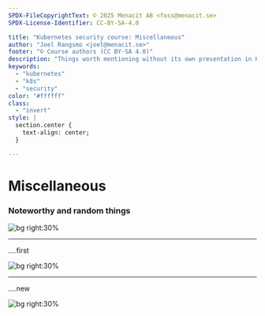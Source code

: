 ```yaml
---
SPDX-FileCopyrightText: © 2025 Menacit AB <foss@menacit.se>
SPDX-License-Identifier: CC-BY-SA-4.0

title: "Kubernetes security course: Miscellaneous"
author: "Joel Rangsmo <joel@menacit.se>"
footer: "© Course authors (CC BY-SA 4.0)"
description: "Things worth mentioning without its own presentation in Kubernetes security course"
keywords:
  - "kubernetes"
  - "k8s"
  - "security"
color: "#ffffff"
class:
  - "invert"
style: |
  section.center {
    text-align: center;
  }

---
```

<!-- _footer: "%ATTRIBUTION_PREFIX% Stig Nygaard (CC BY 2.0)" -->
# Miscellaneous
### Noteworthy and random things

![bg right:30%](images/curly_purple.jpg)

<!--
-->

---
<!-- _footer: "%ATTRIBUTION_PREFIX% Stig Nygaard (CC BY 2.0)" -->
....first

![bg right:30%](images/curly_purple.jpg)

<!--
-->

---
<!-- _footer: "%ATTRIBUTION_PREFIX% " -->
....new

![bg right:30%](images/.jpg)

<!--
-->
